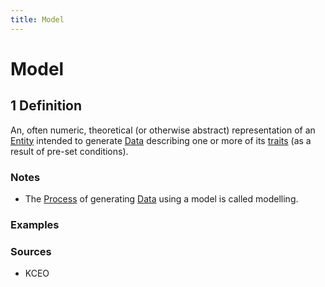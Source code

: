 ```yaml
---
title: Model
---
```


# Model

## 1 Definition

An, often numeric, theoretical (or otherwise abstract) representation of an [Entity](../entity) intended to generate [Data](../data) describing one or more of its [traits](../trait) (as a result of pre-set conditions).

### Notes 
- The [Process](../process) of generating [Data](../data) using a model is called modelling.

### Examples 

### Sources 
- KCEO
